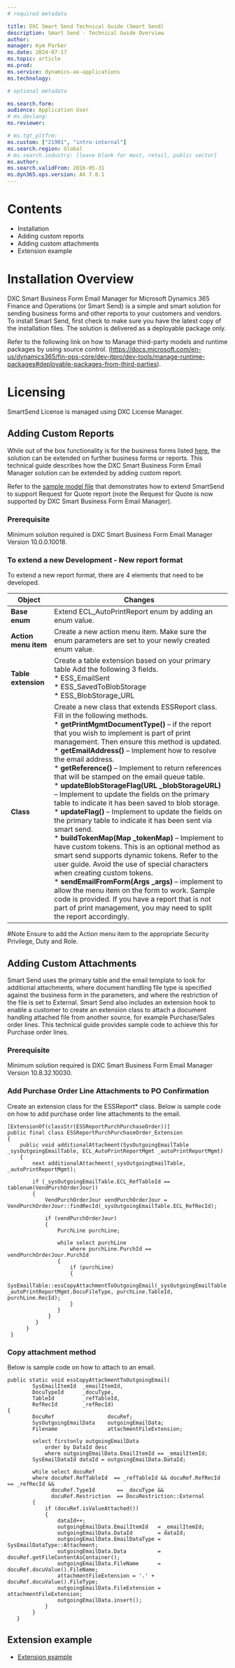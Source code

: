 ```yaml
---
# required metadata

title: DXC Smart Send Technical Guide (Smart Send)
description: Smart Send - Technical Guide Overview
author: 
manager: Kym Parker
ms.date: 2024-07-17
ms.topic: article
ms.prod: 
ms.service: dynamics-ax-applications
ms.technology: 

# optional metadata

ms.search.form: 
audience: Application User
# ms.devlang: 
ms.reviewer: 

# ms.tgt_pltfrm: 
ms.custom: ["21901", "intro-internal"]
ms.search.region: Global
# ms.search.industry: [leave blank for most, retail, public sector]
ms.author: 
ms.search.validFrom: 2016-05-31
ms.dyn365.ops.version: AX 7.0.1
---
```


# Contents

- Installation
- Adding custom reports
- Adding custom attachments
- Extension example


# Installation Overview

DXC Smart Business Form Email Manager for Microsoft Dynamics 365 Finance and Operations (or Smart Send) is a simple and smart solution for sending business forms and other reports to your customers and vendors.
To install Smart Send, first check to make sure you have the latest copy of the installation files.
The solution is delivered as a deployable package only.

Refer to the following link on how to Manage third-party models and runtime packages by using source control.
(https://docs.microsoft.com/en-us/dynamics365/fin-ops-core/dev-itpro/dev-tools/manage-runtime-packages#deployable-packages-from-third-parties).


# Licensing
SmartSend License is managed using DXC License Manager.

## Adding Custom Reports
While out of the box functionality is for the business forms listed [here](https://dxcanzproduct.github.io/DXC-Products-for-Microsoft-Business-Applications/SMART-SEND/Overview.html), the solution can be extended on further business forms or reports. This technical guide describes how the DXC Smart Business Form Email Manager solution can be extended by adding custom report.

Refer to the [sample model file](SmartSendExtensionSample.zip) that demonstrates how to extend SmartSend to support Request for Quote report (note the Request for Quote is now supported by DXC Smart Business Form Email Manager).

### Prerequisite
Minimum solution required is DXC Smart Business Form Email Manager Version 10.0.0.10018.

### To extend a new Development - New report format
To extend a new report format, there are 4 elements that need to be developed.


|    **Object**  |    **Changes**   |
|-|-|
| **Base enum** | Extend ECL_AutoPrintReport enum by adding an enum value. |
| **Action menu item** | Create a new action menu item. Make sure the enum parameters are set to your newly created enum value. |
| **Table extension** | Create a table extension based on your primary table Add the following 3 fields.  <br> * ESS_EmailSent <br> * ESS_SavedToBlobStorage <br> * ESS_BlobStorage_URL|
| **Class** | Create a new class that extends ESSReport class. Fill in the following methods. <br> * **getPrintMgmtDocumentType()** – if the report that you wish to implement is part of print management. Then ensure this method is updated. <br> * **getEmailAddress()** – Implement how to resolve the email address. <br> * **getReference()** – Implement to return references that will be stamped on the email queue table. <br> * **updateBlobStorageFlag(URL _blobStorageURL)** – Implement to update the fields on the primary table to indicate it has been saved to blob storage. <br> * **updateFlag()** – Implement to update the fields on the primary table to indicate it has been sent via smart send. <br> * **buildTokenMap(Map _tokenMap)** – Implement to have custom tokens. This is an optional method as smart send supports dynamic tokens. Refer to the user guide. Avoid the use of special characters when creating custom tokens. <br> * **sendEmailFromForm(Args _args)** – implement to allow the menu item on the form to work. Sample code is provided. If you have a report that is not part of print management, you may need to split the report accordingly. |

#Note
Ensure to add the Action menu item to the appropriate Security Privilege, Duty and Role.

## Adding Custom Attachments
Smart Send uses the primary table and the email template to look for additional attachments, where document handling file type is specified against the business form in the parameters, and where the restriction of the file is set to External. Smart Send also includes an extension hook to enable a customer to create an extension class to attach a document handling attached file from another source, for example Purchase/Sales order lines. This technical guide provides sample code to achieve this for Purchase order lines.

### Prerequisite
Minimum solution required is DXC Smart Business Form Email Manager Version 10.8.32.10030.

### Add Purchase Order Line Attachments to PO Confirmation
Create an extension class for the ESSReport* class. Below is sample code on how to add purchase order line attachments to the email.

```x++
[ExtensionOf(classStr(ESSReportPurchPurchaseOrder))]
public final class ESSReportPurchPurchaseOrder_Extension
{
    public void additionalAttachment(SysOutgoingEmailTable _sysOutgoingEmailTable, ECL_AutoPrintReportMgmt _autoPrintReportMgmt)      
    {
        next additionalAttachment(_sysOutgoingEmailTable, _autoPrintReportMgmt);  
        
        if (_sysOutgoingEmailTable.ECL_RefTableId == tablenum(VendPurchOrderJour))  
        {
            VendPurchOrderJour vendPurchOrderJour = VendPurchOrderJour::findRecId(_sysOutgoingEmailTable.ECL_RefRecId); 
            
            if (vendPurchOrderJour)
            {
                PurchLine purchLine;
            
                while select purchLine
                    where purchLine.PurchId == vendPurchOrderJour.PurchId
                {
                    if (purchLine)
                    {
                        SysEmailTable::essCopyAttachmentToOutgoingEmail(_sysOutgoingEmailTable.EmailItemId, _autoPrintReportMgmt.DocuFileType, purchLine.TableId, purchLine.RecId);
                    }
                }
             }
         }
      }
 } 
```

### Copy attachment method
Below is sample code on how to attach to an email.

```x++
public static void essCopyAttachmentToOutgoingEmail(
        SysEmailItemId  _emailItemId, 
        DocuTypeId      _docuType, 
        TableId         _refTableId, 
        RefRecId        _refRecId)
{
        DocuRef                 docuRef;        
        SysOutgoingEmailData    outgoingEmailData;
        Filename                attachmentFileExtension;

        select firstonly outgoingEmailData
            order by DataId desc
            where outgoingEmailData.EmailItemId == _emailItemId;
        SysEmailDataId dataId = outgoingEmailData.DataId;

        while select docuRef
        where docuRef.RefTableId  == _refTableId && docuRef.RefRecId    == _refRecId &&
              docuRef.TypeId       == _docuType &&
              docuRef.Restriction  == DocuRestriction::External
        {
            if (docuRef.isValueAttached())
            {
                dataId++;
                outgoingEmailData.EmailItemId   = _emailItemId;
                outgoingEmailData.DataId        = dataId;
                outgoingEmailData.EmailDataType = SysEmailDataType::Attachment;
                outgoingEmailData.Data          = docuRef.getFileContentAsContainer();
                outgoingEmailData.FileName      =  docuRef.docuValue().FileName;
                attachmentFileExtension = '.' + docuRef.docuValue().FileType;
                outgoingEmailData.FileExtension = attachmentFileExtension;
                outgoingEmailData.insert();
            }
        }
   }
```
 
## Extension example
- [Extension example](SmartSendExtensionSample.zip) 
